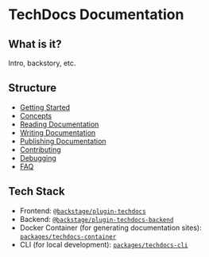 # TechDocs Documentation

## What is it?

Intro, backstory, etc.

## Structure

- [Getting Started]
- [Concepts]
- [Reading Documentation]
- [Writing Documentation]
- [Publishing Documentation]
- [Contributing]
- [Debugging]
- [FAQ]

## Tech Stack

- Frontend: [`@backstage/plugin-techdocs`][techdocs/frontend]
- Backend: [`@backstage/plugin-techdocs-backend`][techdocs/backend]
- Docker Container (for generating documentation sites):
  [`packages/techdocs-container`][techdocs/container]
- CLI (for local development): [`packages/techdocs-cli`][techdocs/cli]

[getting started]: getting-started.md
[concepts]: concepts.md
[reading documentation]: reading-documentation.md
[writing documentation]: writing-documentation.md
[publishing documentation]: publishing-documentation.md
[contributing]: contributing.md
[debugging]: debugging.md
[faq]: FAQ.md 'Frequently asked questions'
[techdocs/frontend]:
  https://github.com/spotify/backstage/blob/master/plugins/techdocs
[techdocs/backend]:
  https://github.com/spotify/backstage/blob/master/plugins/techdocs-backend
[techdocs/container]:
  https://github.com/spotify/backstage/blob/master/packages/techdocs-container
[techdocs/cli]:
  https://github.com/spotify/backstage/blob/master/packages/techdocs-cli
